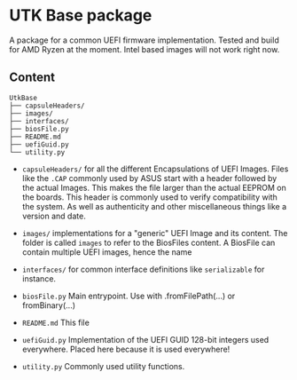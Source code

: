 # UTK Base package 

A package for a common UEFI firmware implementation.
Tested and build for AMD Ryzen at the moment.
Intel based images will not work right now.

## Content


```
UtkBase
├── capsuleHeaders/
├── images/
├── interfaces/
├── biosFile.py
├── README.md
├── uefiGuid.py
└── utility.py
```

- `capsuleHeaders/` for all the different Encapsulations of UEFI Images.
    Files like the `.CAP` commonly used by ASUS start with a header followed by the actual Images.
    This makes the file larger than the actual EEPROM on the boards.
    This header is commonly used to verify compatibility with the system.
    As well as authenticity and other miscellaneous things like a version and date.
        

- `images/` implementations for a "generic" UEFI Image and its content. 
  The folder is called `images` to refer to the BiosFiles content.
  A BiosFile can contain multiple UEFI images, hence the name 

- `interfaces/` for common interface definitions like `serializable` for instance.

- `biosFile.py` Main entrypoint. Use with .fromFilePath(...) or fromBinary(...)

- `README.md` This file

- `uefiGuid.py` Implementation of the UEFI GUID 128-bit integers used everywhere.
    Placed here because it is used everywhere!

- `utility.py` Commonly used utility functions.
